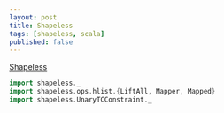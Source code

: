 ```yaml
---
layout: post
title: Shapeless
tags: [shapeless, scala]
published: false
---
```

[Shapeless](https://github.com/milessabin/shapeless)

```scala
import shapeless._
import shapeless.ops.hlist.{LiftAll, Mapper, Mapped}
import shapeless.UnaryTCConstraint._
```
